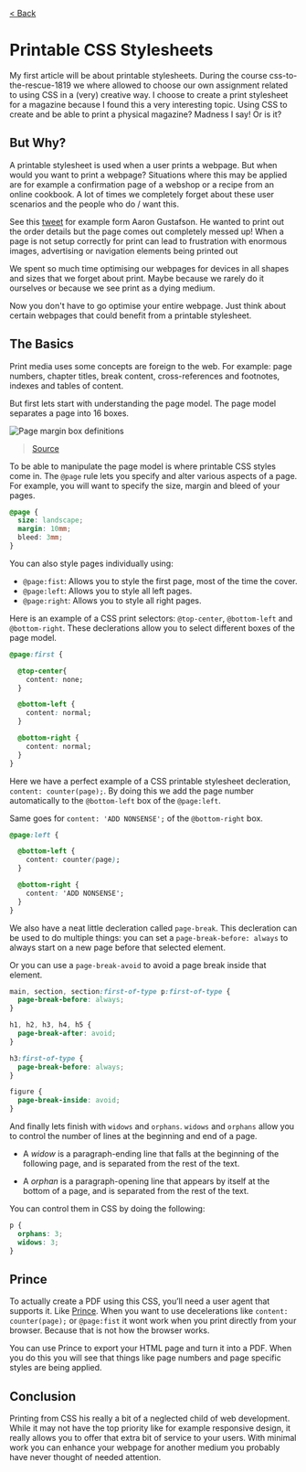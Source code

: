 [< Back](../README.md)

# Printable CSS Stylesheets
My first article will be about printable stylesheets. During the course css-to-the-rescue-1819 we where allowed to choose our own assignment related to using CSS in a (very) creative way. I choose to create a print stylesheet for a magazine because I found this a very interesting topic. Using CSS to create and be able to print a physical magazine? Madness I say! Or is it?

## But Why?
A printable stylesheet is used when a user prints a webpage. But when would you want to print a webpage? Situations where this may be applied are for example a confirmation page of a webshop or a recipe from an online cookbook. A lot of times we completely forget about these user scenarios and the people who do / want this.

See this [tweet](https://twitter.com/AaronGustafson/status/788073583528538112/photo/1?ref_src=twsrc%5Etfw%7Ctwcamp%5Etweetembed%7Ctwterm%5E788073583528538112&ref_url=https%3A%2F%2Fuxdesign.cc%2Fmedia%2F870afac2877e8d6462bfb5dfe5e1b099%3FpostId%3Df1e6604cfd6) for example form Aaron Gustafson. He wanted to print out the order details but the page comes out completely messed up! When a page is not setup correctly for print can lead to frustration with enormous images, advertising or navigation elements being printed out

We spent so much time optimising our webpages for devices in all shapes and sizes that we forget about print. Maybe because we rarely do it ourselves or because we see print as a dying medium.

Now you don't have to go optimise your entire webpage. Just think about certain webpages that could benefit from a printable stylesheet.

## The Basics
Print media uses some concepts are foreign to the web. For example: page numbers, chapter titles, break content, cross-references and footnotes, indexes and tables of content.

But first lets start with understanding the page model. The page model separates a page into 16 boxes.

![Page margin box definitions](https://cloud.netlifyusercontent.com/assets/344dbf88-fdf9-42bb-adb4-46f01eedd629/05d0cb51-22ec-4eaf-93c0-222f16de6136/1-image-margin-boxes-large-opt.jpg)
> [Source](https://www.smashingmagazine.com/2015/01/designing-for-print-with-css/)

To be able to manipulate the page model is where printable CSS styles come in. The `@page` rule lets you specify and alter various aspects of a page. For example, you will want to specify the size, margin and bleed of your pages.

```css
@page {
  size: landscape;
  margin: 10mm;
  bleed: 3mm;
}
```

You can also style pages individually using:

* `@page:fist`: Allows you to style the first page, most of the time the cover.
* `@page:left`: Allows you to style all left pages.
* `@page:right`: Allows you to style all right pages.

Here is an example of a CSS print selectors: `@top-center`, `@bottom-left` and `@bottom-right`. These declerations allow you to select different boxes of the page model.

```css
@page:first {

  @top-center{
    content: none;
  }

  @bottom-left {
    content: normal;
  }

  @bottom-right {
    content: normal;
  }
}
```
Here we have a perfect example of a CSS printable stylesheet decleration, `content: counter(page);`. By doing this we add the page number automatically to the `@bottom-left` box of the `@page:left`.

Same goes for `content: 'ADD NONSENSE';` of the `@bottom-right` box.

```css
@page:left {

  @bottom-left {
    content: counter(page);
  }

  @bottom-right {
    content: 'ADD NONSENSE';
  }
}
```
We also have a neat little decleration called `page-break`. This decleration can be used to do multiple things: you can set a `page-break-before: always` to always start on a new page before that selected element.

Or you can use a `page-break-avoid` to avoid a page break inside that element.

```css
main, section, section:first-of-type p:first-of-type {
  page-break-before: always;
}

h1, h2, h3, h4, h5 {
  page-break-after: avoid;
}

h3:first-of-type {
  page-break-before: always;
}

figure {
  page-break-inside: avoid;
}
```
And finally lets finish with `widows` and `orphans`. `widows` and `orphans` allow you to control the number of lines at the beginning and end of a page.

* A *widow* is a paragraph-ending line that falls at the beginning of the following page, and is separated from the rest of the text.

* A *orphan* is a paragraph-opening line that appears by itself at the bottom of a page, and is separated from the rest of the text.

You can control them in CSS by doing the following:

```css
p {
  orphans: 3;
  widows: 3;
}
```

## Prince
To actually create a PDF using this CSS, you’ll need a user agent that supports it. Like [Prince](https://www.princexml.com/). When you want to use decelerations like `content: counter(page);` or `@page:fist` it wont work when you print directly from your browser. Because that is not how the browser works.

You can use Prince to export your HTML page and turn it into a PDF. When you do this you will see that things like page numbers and page specific styles are being applied.

## Conclusion
Printing from CSS his really a bit of a neglected child of web development. While it may not have the top priority like for example responsive design, it really allows you to offer that extra bit of service to your users. With minimal work you can enhance your webpage for another medium you probably have never thought of needed attention.   
